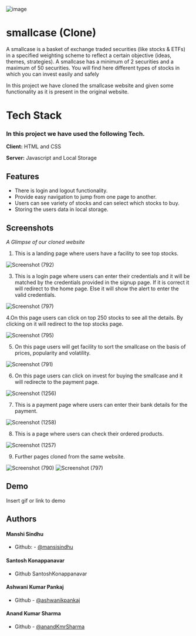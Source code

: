 ![image](https://user-images.githubusercontent.com/76626095/131105690-5c1eff46-f075-4555-bd97-16b98bf4503f.png)

    
# smallcase (Clone)

A smallcase is a basket of exchange traded securities (like stocks & ETFs) in a specified weighting scheme to reflect a certain
 objective (ideas, themes, strategies). A smallcase has a minimum of 2 securities and a maximum of 50 securities. You will find here different types of stocks in which you can invest easily and safely
 
 In this project we have cloned the smallcase website and given some functionality as it is present in the original website.
 
 
  
# Tech Stack

### In this project we have used the following Tech.

**Client:** HTML and CSS

**Server:** Javascript and Local Storage




  
## Features

-  There is login and logout functionality.
-  Provide easy navigation to jump from one page to another.
-  Users can see variety of stocks and can select which stocks to buy.
-  Storing the users data in local storage.
  



## Screenshots

_A Glimpse of our cloned website_

   1. This is a landing page where users have a facility to see top stocks.
    
     
   ![Screenshot (792)](https://user-images.githubusercontent.com/87422058/131204162-6b422999-be21-462e-8ffa-a955f8731c9b.png)
   
 

   3. This is a login page where users can enter their credentials and it will be matched by the credentials provided in the signup page. If it is correct it will redirect to the home page. Else it will show the alert to enter the valid credentials. 
    
    
    

   ![Screenshot (797)](https://user-images.githubusercontent.com/87422058/131204383-6d719f95-2c30-47b3-87eb-b3df4e02b441.png)





   4.On this page users can click on top 250 stocks to see all the details. By clicking on it will redirect to the top stocks page. 
   
   
   
   ![Screenshot (795)](https://user-images.githubusercontent.com/87422058/131205010-e625c4a7-e9a6-496b-8c83-df820ac52b6c.png)




    
   5. On this page users will get facility to sort the smallcase on the basis of prices, popularity and volatility. 
   
   
    
   ![Screenshot (791)](https://user-images.githubusercontent.com/87422058/131183747-52aa06b9-b9e2-4a69-8471-7ba12e81efa7.png)





   6. On this page users can click on invest for buying the smallcase and it will redirecte to the payment page.



   
   ![Screenshot (1256)](https://user-images.githubusercontent.com/87422058/131215417-4a693535-e442-4a81-a36f-b6e91455095c.png)


 


   7. This is a payment page where users can enter their bank details for the payment.



   
   ![Screenshot (1258)](https://user-images.githubusercontent.com/87422058/131215799-208171d5-e156-450d-bd46-020607689605.png)
   
   
   
   
   
   8. This is a page where users can check their ordered products.


    
   ![Screenshot (1257)](https://user-images.githubusercontent.com/87422058/131215728-ad541da2-399f-4bc1-b60e-b82b62aac683.png)
  




   9. Further pages cloned from the same website.
    
    

   ![Screenshot (790)](https://user-images.githubusercontent.com/87422058/131207147-675dcde2-967e-4642-aae7-2ac456e91a0f.png)
   ![Screenshot (797)](https://user-images.githubusercontent.com/87422058/131207199-68d4eae9-96db-4f89-bd2a-976875ae820d.png)





  
## Demo

Insert gif or link to demo


  
## Authors

#### Manshi Sindhu
- Github: - [@mansisindhu](https://github.com/mansisindhu)
#### Santosh Konappanavar
- Github   SantoshKonappanavar 
#### Ashwani Kumar Pankaj
- Github  - [@ashwanikpankaj](https://github.com/ashwanikpankaj)  
#### Anand Kumar Sharma
- Github  - [@anandKmrSharma](https://github.com/anandKmrSharma)







  

  
